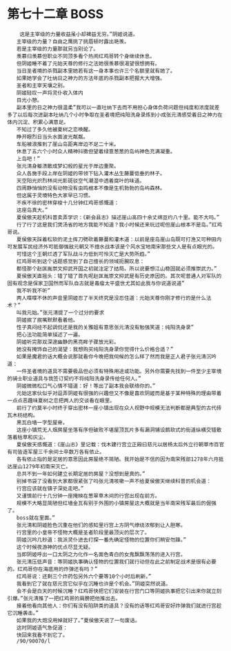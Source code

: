 # 第七十二章 BOSS
        这是主宰级的力量收益虽小却裨益无穷。”阴姬说道。
       主宰级的力量？自由之鹰挑了挑眉顿时露出艳羡。
       若是主宰级的力量那就另当别论了。
       羡慕归羡慕但职业不同顶多看个热闹红鸡哥转个身继续休息。
       但阴姬睡不着了元始天尊的修行之法她很羡慕很渴望很想拥有。
       当日圣者境的杀戮副本里她若有这一身本事也许三个名额里就有她了。
       如果她学会了吐纳日之神力的方法年底的杀戮副本把握大大增强。
       圣者和主宰天壤之别。
       阴姬轻叹一声将灵仆收入体内
       目光小憩。
       副本里的日之神力很温柔”我可以一直吐纳下去而不用担心身体负荷问题但纯度和浓度就差多了以后每次进副本吐纳几个小时争取在圣者境把纯阳洗身录炼到小成张元清感受着日之神力在体内沉淀、积累心满意足。
       不知过了多久他被夏树之恋唤醒。
       睁开眼烈日当头水面波光粼粼。
       车船被浪推到了崖山岛距离岸边不足二十米。
       休息了五六个小时众人精神抖擞但望着绿意葱葱的岛屿神色充满凝重。
       上岛吧！”
       张元清身躯溃散成梦幻般的星光于岸边重聚。
       众人各施手段上岸在阴姬的带领下钻入灌木丛生藤蔓低垂的林子。
       天空阳光炽烈林间光影斑驳空气潮湿中透着腐叶的味道。
       四周静悄悄的没有动物没有虫鸣根本不像是生机勃勃的岛屿森林。
       但这属于灵境特色大家早已习惯。
       不疾不徐的密林穿梭十几分钟红鸡哥感慨道：
       这座岛真大。”
       夏侯傲天趁机科普卖弄学识：《新会县志》描述崖山高四十余丈绵亘约八十里。能不大吗。”
       行了行了这是我们煲汤省的地方我能不知道？我小时候还来玩过呢但崖山根本不是岛。”红鸡哥说。
       夏侯傲天踩着松软的泥土挥刀劈砍着藤蔓和灌木道：以前是座岛崖山岛既可打渔又可种田内可发展军民经济外可抵御强敌元朝又不擅水战本该是个风水宝地南宋那些文人是有点眼光的。
       可惜这个王朝烂透了军队战斗力低到可怜灭亡是大势所趋。”
       红鸡哥听到这个话题感觉到了自己擅长的领域扼腕叹息：
       都怪那个赵匡胤崇文抑武开国之初就注定了结局。所以说要想江山稳固就必须推崇武力。”
       夏侯傲天直摇头：错了错了首先呢赵匡胤崇文抑武是有历史原因的。其次呢普通人对军队的固有观念是保家卫国然而军队自古就是毒瘤太平盛世尤其如此我与你说道说道”
       我不听我不听”
       两人喋喋不休的声音里阴姬忍了半天终究是没忍住道：元始天尊你刚才修行的是什么法术？”
       叫我元始。”张元清提了一个过分的要求
       阴姬抿了抿嘴默默看着他。
       性子真闷经不起调侃还是我的关雅姐有意思张元清没有勉强笑道：纯阳洗身录”
       把心法功能简单描述了一遍。
       阴姬听完那双深邃幽静的黑亮眸子骤放光彩。
       她没有掩饰自己的渴望：我想购买纯阳洗身录你觉得什么价格合适？”
       如果是魔君的话大概会说那就看你今晚把我伺候的怎么样了然而我是正人君子张元清沉吟道：
       一件圣者境的道具不需要极品但必须有特殊用途或功能。另外你需要先找到一件至少主宰境的骑士职业道具与我签订契约不将纯阳洗身录传给任何人。”
       阴姬微微松口气心情不错道：好！等出了副本我会联络你的。”
       元始这家伙似乎对逗弄阴姬有很强的兴趣但又不像是喜欢阴姬而是基于某种特殊的理由带着一点点恶趣味夏树之恋把两人的交谈看在眼里。
       前行了约莫半小时终于穿出密林一座小镇出现在众人视野中规模无法判断都是典型的古代砖瓦木枋结构。
       黑瓦白墙一字型屋脊。
       这座小镇荒无人烟房屋坐落有序但破败不堪屋顶瓦片多有漏洞铺设鹅软式的街道纵横交错散落着枯草和灰尘。
       夏侯傲天感慨道：《崖山志》里记载：伐木建行宫立正殿曰慈元以居杨太后外立行朝草市百官有司皆造军屋三千余间士卒数万各有依止。
       各有依止指的是定居的意思因此房屋绝不简陋。我开始是不信的因为南宋残部1278年六月抵达崖山1279年初南宋灭亡。
       总共不到一年如何建立长期定居的房屋？没想到是真的。”
       别掉书袋了没看到大家都很紧张了吗张元清咳嗽一声不给夏侯傲天继续科普的机会道：
       行宫应该就在镇子深处走吧。”
       又谨慎前行十几分钟一座掩映在葱翠草木间的行宫出现在前方。
       规模不大略显简陋但红墙金瓦有别于外围的小镇房屋这大概就是当年南宋残军最后的倔强了。
       boss就在里面。”
       张元清和阴姬脸色沉重在他们的感知里行宫上方阴气缭绕浓郁到让人胆寒。
       行宫里的小皇帝不怪物大概是圣者阶段里最顶尖的层次了。
       阴姬沉吟几秒道：我派灵仆进去打探一番先确定怪物的位置你们稍安勿躁。”
       这个时候夜游神的优点尽显无疑。
       当即阴姬呼出一口太阴之力化作一名面色青白的女鬼飘飘荡荡的进入行宫。
       张元清压低声音：等阴姬执事确认怪物的位置我们就行动但在此之前制定战术是很有必要的。红鸡哥你在海底用的炸弹还有吗？”
       红鸡哥说：还剩三个炸药包另外六个要等10个小时后刷新。”
       我看到它了就在慈元宫它似乎在沉睡也许是个机会。”阴姬突然说道。
       会不会是白天的时候沉睡？红鸡哥快把它们安装在行宫门口等阴姬执事把它引出来你就立刻引爆。”张元清推了一把红鸡哥的肩膀把他推出去。
       接着他看向其他人：你们有没有陷阱类的道具？没有的话等红鸡哥安好炸弹我们就进行宫趁它沉睡袭击。”
       如果我的大炮没用掉就好了。”夏侯傲天说了一句废话。
       这时阴姬语气急促道：
       快回来我看不到它了。
       /90/90070/l